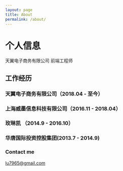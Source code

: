 ```yaml
---
layout: page
title: About
permalink: /about/
---
```


# 个人信息

天翼电子商务有限公司 前端工程师 

## 工作经历
### 天翼电子商务有限公司（2018.04 - 至今）

### 上海威墨信息科技有限公司（2016.11 - 2018.04）

### 玫琳凯 （2014.9 - 2016.10）

### 华唐国际投资控股集团(2013.7 - 2014.9)

### Contact me

[lu7965@gmail.com](mailto:lu7965@gmail.com)
